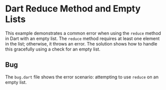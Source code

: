 # Dart Reduce Method and Empty Lists
This example demonstrates a common error when using the `reduce` method in Dart with an empty list.  The `reduce` method requires at least one element in the list; otherwise, it throws an error.  The solution shows how to handle this gracefully using a check for an empty list.

## Bug
The `bug.dart` file shows the error scenario: attempting to use `reduce` on an empty list.